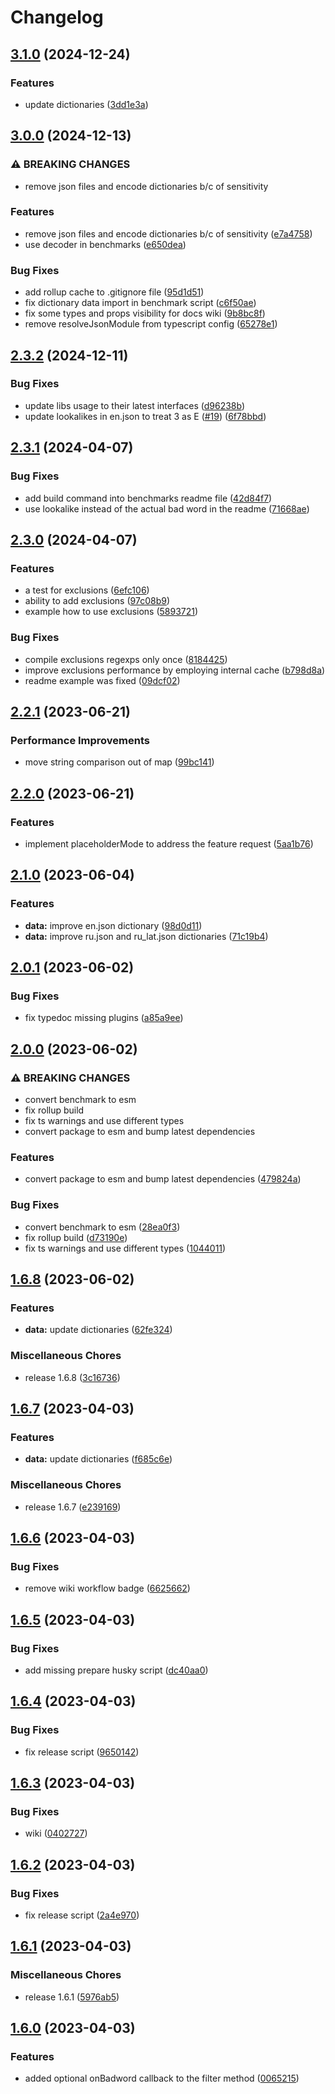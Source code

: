 # Changelog

## [3.1.0](https://github.com/alexzel/bad-words-next/compare/v3.0.0...v3.1.0) (2024-12-24)


### Features

* update dictionaries ([3dd1e3a](https://github.com/alexzel/bad-words-next/commit/3dd1e3a46573a07e8e92b82734050c7af38c0b81))

## [3.0.0](https://github.com/alexzel/bad-words-next/compare/v2.3.2...v3.0.0) (2024-12-13)


### ⚠ BREAKING CHANGES

* remove json files and encode dictionaries b/c of sensitivity

### Features

* remove json files and encode dictionaries b/c of sensitivity ([e7a4758](https://github.com/alexzel/bad-words-next/commit/e7a475880d9e1632ebd1e1a6ef185063b0976130))
* use decoder in benchmarks ([e650dea](https://github.com/alexzel/bad-words-next/commit/e650deacdce0add31e60decad314b985f854045d))


### Bug Fixes

* add rollup cache to .gitignore file ([95d1d51](https://github.com/alexzel/bad-words-next/commit/95d1d5167a9bb882777ed434e598bac707dc5166))
* fix dictionary data import in benchmark script ([c6f50ae](https://github.com/alexzel/bad-words-next/commit/c6f50ae3cc4b9c6ffd6cf8a50b17a0f95d4fce92))
* fix some types and props visibility for docs wiki ([9b8bc8f](https://github.com/alexzel/bad-words-next/commit/9b8bc8f37295a1b79fec4b0421f422cec0a3318c))
* remove resolveJsonModule from typescript config ([65278e1](https://github.com/alexzel/bad-words-next/commit/65278e14fb5e7c4fc2c87b8bdb33de96e1a5baf2))

## [2.3.2](https://github.com/alexzel/bad-words-next/compare/v2.3.1...v2.3.2) (2024-12-11)


### Bug Fixes

* update libs usage to their latest interfaces ([d96238b](https://github.com/alexzel/bad-words-next/commit/d96238bebe8bffc160f7e248325654d26f69aa3b))
* update lookalikes in en.json to treat 3 as E ([#19](https://github.com/alexzel/bad-words-next/issues/19)) ([6f78bbd](https://github.com/alexzel/bad-words-next/commit/6f78bbd5010a62622353a15496038d35d1870568))

## [2.3.1](https://github.com/alexzel/bad-words-next/compare/v2.3.0...v2.3.1) (2024-04-07)


### Bug Fixes

* add build command into benchmarks readme file ([42d84f7](https://github.com/alexzel/bad-words-next/commit/42d84f71c3a986c1d8cb0170c2bd0db8a0d4573e))
* use lookalike instead of the actual bad word in the readme ([71668ae](https://github.com/alexzel/bad-words-next/commit/71668aeb8f2c6030b26467ab7969cd4a0cbefb49))

## [2.3.0](https://github.com/alexzel/bad-words-next/compare/v2.2.1...v2.3.0) (2024-04-07)


### Features

* a test for exclusions ([6efc106](https://github.com/alexzel/bad-words-next/commit/6efc1066577064c2cef384535dad520db1d22b4f))
* ability to add exclusions ([97c08b9](https://github.com/alexzel/bad-words-next/commit/97c08b9086ca7185271c82470bb06874c9597a4c))
* example how to use exclusions ([5893721](https://github.com/alexzel/bad-words-next/commit/589372104179e4847347dac06634a20ee16cc550))


### Bug Fixes

* compile exclusions regexps only once ([8184425](https://github.com/alexzel/bad-words-next/commit/8184425fb6ee85a802f817475e167273d6387222))
* improve exclusions performance by employing internal cache ([b798d8a](https://github.com/alexzel/bad-words-next/commit/b798d8a2529b5b5cf9c0df980284168a77c53d88))
* readme example was fixed ([09dcf02](https://github.com/alexzel/bad-words-next/commit/09dcf02c77803db3d820dd5adcf551d39ed09672))

## [2.2.1](https://github.com/alexzel/bad-words-next/compare/v2.2.0...v2.2.1) (2023-06-21)


### Performance Improvements

* move string comparison out of map ([99bc141](https://github.com/alexzel/bad-words-next/commit/99bc141d81fc2994622a83e93b489a763fc875db))

## [2.2.0](https://github.com/alexzel/bad-words-next/compare/v2.1.0...v2.2.0) (2023-06-21)


### Features

* implement placeholderMode to address the feature request ([5aa1b76](https://github.com/alexzel/bad-words-next/commit/5aa1b763a0940383c3fa8676d5250050b13812d4))

## [2.1.0](https://github.com/alexzel/bad-words-next/compare/v2.0.1...v2.1.0) (2023-06-04)


### Features

* **data:** improve en.json dictionary ([98d0d11](https://github.com/alexzel/bad-words-next/commit/98d0d115292a123f75f499384cd04b7b171ab50a))
* **data:** improve ru.json and ru_lat.json dictionaries ([71c19b4](https://github.com/alexzel/bad-words-next/commit/71c19b4d0565e1755b7c2e043bd4f26a5e6be112))

## [2.0.1](https://github.com/alexzel/bad-words-next/compare/v2.0.0...v2.0.1) (2023-06-02)


### Bug Fixes

* fix typedoc missing plugins ([a85a9ee](https://github.com/alexzel/bad-words-next/commit/a85a9ee30296feb594ce88ebb7fca1bd7cfc5133))

## [2.0.0](https://github.com/alexzel/bad-words-next/compare/v1.6.8...v2.0.0) (2023-06-02)


### ⚠ BREAKING CHANGES

* convert benchmark to esm
* fix rollup build
* fix ts warnings and use different types
* convert package to esm and bump latest dependencies

### Features

* convert package to esm and bump latest dependencies ([479824a](https://github.com/alexzel/bad-words-next/commit/479824a6e3ecaef467443b6b57a488ea9a4d394f))


### Bug Fixes

* convert benchmark to esm ([28ea0f3](https://github.com/alexzel/bad-words-next/commit/28ea0f3164df538de124fb993e44edfcf7ecd87a))
* fix rollup build ([d73190e](https://github.com/alexzel/bad-words-next/commit/d73190ee4dcc12a2a451f88f218706a2755fc0e0))
* fix ts warnings and use different types ([1044011](https://github.com/alexzel/bad-words-next/commit/1044011d103a8163dcd422770c98783a82fa9a26))

## [1.6.8](https://github.com/alexzel/bad-words-next/compare/v1.6.7...v1.6.8) (2023-06-02)


### Features

* **data:** update dictionaries ([62fe324](https://github.com/alexzel/bad-words-next/commit/62fe32455902b118c25048fa8fb4dd8f1f0176e2))


### Miscellaneous Chores

* release 1.6.8 ([3c16736](https://github.com/alexzel/bad-words-next/commit/3c1673684da4cf4652d9c7e12c687feff4753dfc))

## [1.6.7](https://github.com/alexzel/bad-words-next/compare/v1.6.6...v1.6.7) (2023-04-03)


### Features

* **data:** update dictionaries ([f685c6e](https://github.com/alexzel/bad-words-next/commit/f685c6e0e67c8edb2da9e9389c7c99a3a95e00a5))


### Miscellaneous Chores

* release 1.6.7 ([e239169](https://github.com/alexzel/bad-words-next/commit/e239169e7b441eb1635780ef7fa5f9966a9cffba))

## [1.6.6](https://github.com/alexzel/bad-words-next/compare/v1.6.5...v1.6.6) (2023-04-03)


### Bug Fixes

* remove wiki workflow badge ([6625662](https://github.com/alexzel/bad-words-next/commit/6625662514814b483efacfe9f84d932f55d68747))

## [1.6.5](https://github.com/alexzel/bad-words-next/compare/v1.6.4...v1.6.5) (2023-04-03)


### Bug Fixes

* add missing prepare husky script ([dc40aa0](https://github.com/alexzel/bad-words-next/commit/dc40aa0beeccc31aa6045281cda67295fc35a3d6))

## [1.6.4](https://github.com/alexzel/bad-words-next/compare/v1.6.3...v1.6.4) (2023-04-03)


### Bug Fixes

* fix release script ([9650142](https://github.com/alexzel/bad-words-next/commit/96501421fe4ea8c3ba1e16c85c02773571efd80f))

## [1.6.3](https://github.com/alexzel/bad-words-next/compare/v1.6.2...v1.6.3) (2023-04-03)


### Bug Fixes

* wiki ([0402727](https://github.com/alexzel/bad-words-next/commit/04027273221b4932eedd351d3bb0e16edbf0971d))

## [1.6.2](https://github.com/alexzel/bad-words-next/compare/v1.6.1...v1.6.2) (2023-04-03)


### Bug Fixes

* fix release script ([2a4e970](https://github.com/alexzel/bad-words-next/commit/2a4e970e6b3fdc576bb03f6a8b658aea524fd9ac))

## [1.6.1](https://github.com/alexzel/bad-words-next/compare/v1.6.0...v1.6.1) (2023-04-03)


### Miscellaneous Chores

* release 1.6.1 ([5976ab5](https://github.com/alexzel/bad-words-next/commit/5976ab51d2ada16bb4bf3200361527a7953a68f7))


## [1.6.0](https://github.com/alexzel/bad-words-next/compare/v1.5.3...v1.6.0) (2023-04-03)


### Features

* added optional onBadword callback to the filter method ([0065215](https://github.com/alexzel/bad-words-next/commit/0065215d95570c4be04e669231e773432d4e464e))
